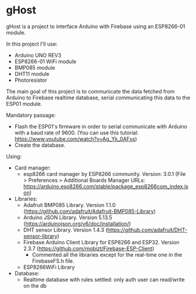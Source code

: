 # gHost
gHost is a project to interface Arduino with Firebase using an ESP8266-01 module.

In this project I'll use:
- Arduino UNO REV3
- ESP8266-01 WiFi module
- BMP085 module
- DHT11 module
- Photoresistor

The main goal of this project is to communicate the data fetched from Arduino to Firebase realtime database, serial communicating this data to the ESP01 module.

Mandatory passage:
- Flash the ESP01's firmware in order to serial communicate with Arduino with a baud rate of 9600. (You can use this tutorial: https://www.youtube.com/watch?v=Ag_Yk_0AFxs)
- Create the database.

Using:
- Card manager:
  - esp8266 card manager by ESP8266 community. Version: 3.0.1 (File > Preferences > Additional Boards Manager URLs: https://arduino.esp8266.com/stable/package_esp8266com_index.json)
- Libraries:
  - Adafruit BMP085 Library. Version 1.1.0 (https://github.com/adafruit/Adafruit-BMP085-Library)
  - Arduino JSON Library. Version 5.13.5 (https://arduinojson.org/v6/doc/installation/)
  - DHT sensor Library. Version 1.4.3 (https://github.com/adafruit/DHT-sensor-library)
  - Firebase Arduino Client Library for ESP8266 and ESP32. Version 2.3.7 (https://github.com/mobizt/Firebase-ESP-Client)
    - Commented all the libraries except for the real-time one in the FirebaseFS.h file.
  - ESP8266WiFi Library 
- Database:
  - Realtime database with rules settled: only auth user can read/write on the db




